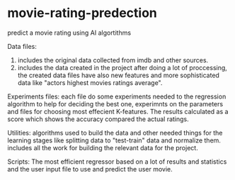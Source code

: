# movie-rating-predection
predict a movie rating using AI algortithms

Data files:
1. includes the original data collected from imdb and other sources.
2. includes the data created in the project after doing a lot of proccessing, the created data files have also
new features and more sophisticated data like "actors highest movies ratings average".

Experiments files:
each file do some experiments needed to the regression algorithm to help for deciding the best one, experimnts on 
the parameters and files for choosing most effecient K-features. 
The results calculated as a score which shows the accuracy compared the actual ratings.

Utilities:
algorithms used to build the data and other needed things for the learning stages like splitting data to "test-train" data
and normalize them. includes all the work for building the relevant data for the project.

Scripts:
The most efficient regressor based on a lot of results and statistics and the user input file to use and predict the user movie.


